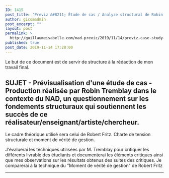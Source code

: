 ```yaml
---
ID: 1415
post_title: 'Previz &#8211; Étude de cas / Analyze structural de Robin Tremblay et du contexte du NAD'
author: gicomadmin
post_excerpt: ""
layout: post
permalink: >
  http://guillaumeisabelle.com/nad-previz/2019/11/14/previz-case-study-robin-tremblay-nad/
published: true
post_date: 2019-11-14 17:28:00
---
```

<!-- wp:paragraph -->

Le but de ce document est de servir de structure à la rédaction de mon travail final.

<!-- /wp:paragraph -->

<!-- wp:heading {"level":3} -->

## SUJET - Prévisualisation d'une étude de cas - Production réalisée par Robin Tremblay dans le contexte du NAD, un questionnement sur les fondements structuraux qui soutiennent les succès de ce réalisateur/enseignant/artiste/chercheur.

<!-- /wp:heading -->

<!-- wp:paragraph -->

Le cadre théorique utilisé sera celui de Robert Fritz.  Charte de tension structurale et moment de vérité de gestion.

<!-- /wp:paragraph -->

<!-- wp:paragraph -->

J'évaluerai les techniques utilisées par M. Tremblay pour critiquer les différents livrable des étudiants et documenterai les éléments critiques ainsi que mes observations sur les résultats obtenus des suites des critiques. Je comparerai à la technique du "Moment de vérité de gestion" de Robert Fritz

<!-- /wp:paragraph -->

<!-- wp:block {"ref":1422} /-->

<!-- wp:block {"ref":1423} /-->

<!-- wp:block {"ref":1427} /-->

<!-- wp:separator -->

<hr class="wp-block-separator" />

<!-- /wp:separator -->